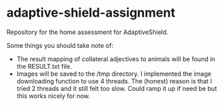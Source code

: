 # adaptive-shield-assignment

Repository for the home assessment for AdaptiveShield.

Some things you should take note of:

- The result mapping of collateral adjectives to animals will be found in the RESULT.txt file.
- Images will be saved to the /tmp directory. I implemented the image downloading function to use 4 threads. The (honest) reason is that I tried 2 threads and it still felt too slow. Could ramp it up if need be but this works nicely for now.
